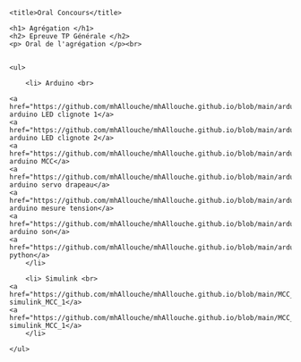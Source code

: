 <!DOCTYPE html>

<html>

<head>

	<title>Oral Concours</title>

</head>

<body>

	<h1> Agrégation </h1>
	<h2> Epreuve TP Générale </h2>
	<p> Oral de l'agrégation </p><br>
	
		
	<ul> 

		<li> Arduino <br>
		
	<a href="https://github.com/mhAllouche/mhAllouche.github.io/blob/main/arduino_LED_clignote1.zip"> arduino LED clignote 1</a>
	<a href="https://github.com/mhAllouche/mhAllouche.github.io/blob/main/arduino_LED_clignote2.zip"> arduino LED clignote 2</a>
	<a href="https://github.com/mhAllouche/mhAllouche.github.io/blob/main/arduino_MCC.zip"> arduino MCC</a>
	<a href="https://github.com/mhAllouche/mhAllouche.github.io/blob/main/arduino_Servo_drapeau.zip"> arduino servo drapeau</a>
	<a href="https://github.com/mhAllouche/mhAllouche.github.io/blob/main/arduino_mesure_tension.zip"> arduino mesure tension</a>
	<a href="https://github.com/mhAllouche/mhAllouche.github.io/blob/main/arduino_son.zip"> arduino son</a>
	<a href="https://github.com/mhAllouche/mhAllouche.github.io/blob/main/arduio_python.zip">arduino python</a>
		</li>
	
		<li> Simulink <br>
	<a href="https://github.com/mhAllouche/mhAllouche.github.io/blob/main/MCC_simulink_mohamed1.zip"> simulink_MCC_1</a>
	<a href="https://github.com/mhAllouche/mhAllouche.github.io/blob/main/MCC_simulink_mohamed2.zip">  simulink_MCC_1</a>
		</li>
	 
	</ul>

</body>

</html>
